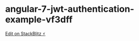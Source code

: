 # angular-7-jwt-authentication-example-vf3dff

[Edit on StackBlitz ⚡️](https://stackblitz.com/edit/angular-7-jwt-authentication-example-vf3dff)